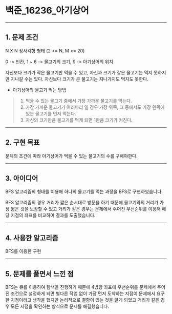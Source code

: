 # 백준_16236_아기상어
***

## 1. 문제 조건

N X N 정사각형 형태 (2 <= N, M <= 20)

0 -> 빈칸, 1 ~ 6 -> 물고기의 크기, 9 -> 아기상어의 위치

자신보다 크기가 작은 물고기만 먹을 수 있고, 자신과 크기가 같은 물고기는 먹지 못하지만 지나갈 수는 있다.
자신보다 크기가 큰 물고기는 지나가지도 먹지도 못한다.

- 아기상어의 물고기 먹는 방법

> 1. 먹을 수 있는 물고기 중에서 가장 가까운 물고기를 먹는다.
> 2. 가장 가까운 물고기가 여러마리 일 경우 가장 위쪽, 그 중에서도 가장 왼쪽에 있는 물고기를 먼저 먹는다.
> 3. 자신의 크기만큼 물고기를 먹게 되면 1만큼 크기가 커진다.
***

## 2. 구현 목표

문제의 조건에 따라 아기상어가 먹을 수 있는 물고기의 수를 구해야한다.

***

## 3. 아이디어

BFS 알고리즘의 형태를 이용해 하나의 물고기를 먹는 과정을 BFS로 구현하였습니다.

BFS 알고리즘의 경우 거리가 짧은 순서대로 방문을 하기 때문에 물고기와의 거리가 가장 짧은 것을 보장할 수 있고
거리가 같은 경우는 문제에서 주어진 우선순위를 이용해 해당 지점의 좌표를 비교하여 결과를 도출했습니다.

***

## 4. 사용한 알고리즘

BFS를 이용한 구현

***

## 5. 문제를 풀면서 느낀 점

BFS는 큐를 이용하여 탐색을 진행하기 때문에 4방향 좌표에 우선순위를 문제에서 주어진 조건으로 설정하게 되면
별다른 작업 없이 가장 먼저 도착하는 지점이 문제에서 요구한 지점이라고 생각을 했지만 
논리적으로 결함이 있는 것을 알게 되었고 거리가 같은 경우 모든 지점을 확인하는 방식으로 문제를 해결했습니다.